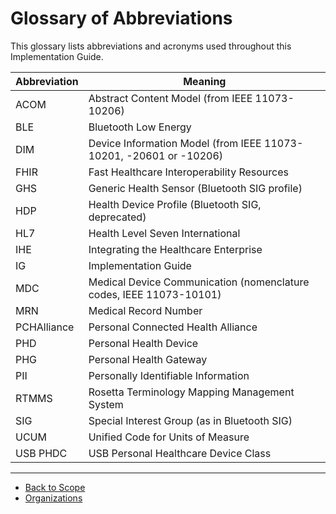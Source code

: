 # Glossary of Abbreviations

This glossary lists abbreviations and acronyms used throughout this Implementation Guide.

| Abbreviation | Meaning                                                                                     |
|--------------|---------------------------------------------------------------------------------------------|
| ACOM         | Abstract Content Model (from IEEE 11073-10206)                                              |
| BLE          | Bluetooth Low Energy                                                                        |
| DIM          | Device Information Model (from IEEE 11073-10201, -20601 or -10206)                          |
| FHIR         | Fast Healthcare Interoperability Resources                                                  |
| GHS          | Generic Health Sensor (Bluetooth SIG profile)                                               |
| HDP          | Health Device Profile (Bluetooth SIG, deprecated)                                           |
| HL7          | Health Level Seven International                                                            |
| IHE          | Integrating the Healthcare Enterprise                                                       |
| IG           | Implementation Guide                                                                        |
| MDC          | Medical Device Communication (nomenclature codes, IEEE 11073-10101)                         |
| MRN          | Medical Record Number                                                                       |
| PCHAlliance  | Personal Connected Health Alliance                                                          |
| PHD          | Personal Health Device                                                                      |
| PHG          | Personal Health Gateway                                                                     |
| PII          | Personally Identifiable Information                                                         |
| RTMMS        | Rosetta Terminology Mapping Management System                                               |
| SIG          | Special Interest Group (as in Bluetooth SIG)                                                |
| UCUM         | Unified Code for Units of Measure                                                           |
| USB PHDC     | USB Personal Healthcare Device Class                                                        |

---

- [Back to Scope](Scope.html)
- [Organizations](Organizations.html)